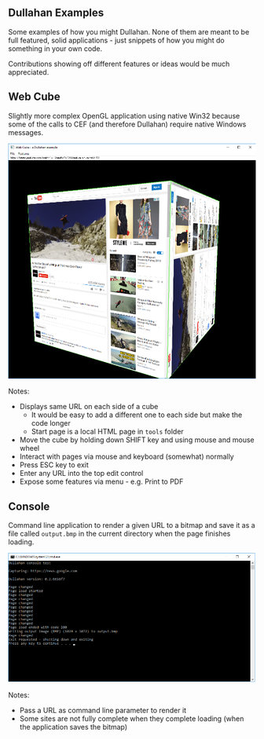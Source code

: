 ## Dullahan Examples

Some examples of how you might Dullahan. None of them are meant to be full featured, solid applications - just snippets of how you might do something in your own code.

Contributions showing off different features or ideas would be much appreciated.

## Web Cube

Slightly more complex OpenGL application using native Win32 because some of the calls to CEF (and therefore Dullahan) require native Windows messages.

![Screen shot:](../docs/webcube.png?raw=true "Web Cube example")

Notes:

* Displays same URL on each side of a cube
  * It would be easy to add a different one to each side but make the code longer
  * Start page is a local HTML page in `tools` folder
* Move the cube by holding down SHIFT key and using mouse and mouse wheel
* Interact with pages via mouse and keyboard (somewhat) normally
* Press ESC key to exit
* Enter any URL into the top edit control
* Expose some features via menu - e.g. Print to PDF

## Console

Command line application to render a given URL to a bitmap and save it as a file called  `output.bmp` in the current directory when the page finishes loading.

![Screen shot:](../docs/console.png?raw=true "Console example")

Notes:

* Pass a URL as command line parameter to render it
* Some sites are not fully complete when they complete loading (when the application saves the bitmap)

